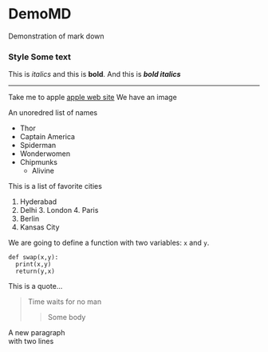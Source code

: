 # DemoMD
Demonstration of mark down
### Style Some text
This is *italics* and this is __bold__.
And this is ***bold italics***

---

Take me to apple [apple web site](https://www.apple.com)
We have an image ![]()

An unoredred list of names
* Thor
* Captain America
* Spiderman
* Wonderwomen
* Chipmunks
  * Alivine
  
This is a list of favorite cities
1. Hyderabad
2. Delhi
   3. London
   4. Paris
5. Berlin
10. Kansas City  

We are going to define a function with two variables: `x` and `y`.
```
def swap(x,y):
  print(x,y)
  return(y,x)
```


This is a quote...
> Time waits for no man
>> Some body

A new paragraph<br>with two lines
